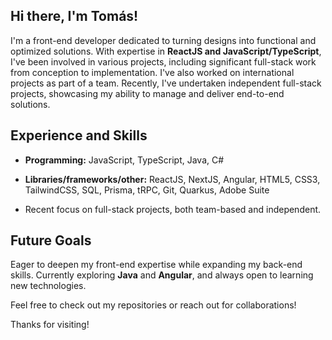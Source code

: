 ## Hi there, I'm Tomás!

I'm a front-end developer dedicated to turning designs into functional and optimized solutions. With expertise in **ReactJS and JavaScript/TypeScript**, I've been involved in various projects, including significant full-stack work from conception to implementation. I've also worked on international projects as part of a team. Recently, I've undertaken independent full-stack projects, showcasing my ability to manage and deliver end-to-end solutions.

## Experience and Skills

- **Programming:** JavaScript, TypeScript, Java, C#
- **Libraries/frameworks/other:** ReactJS, NextJS, Angular, HTML5, CSS3, TailwindCSS, SQL, Prisma, tRPC, Git, Quarkus, Adobe Suite

- Recent focus on full-stack projects, both team-based and independent.

## Future Goals

Eager to deepen my front-end expertise while expanding my back-end skills. Currently exploring **Java** and **Angular**, and always open to learning new technologies.

Feel free to check out my repositories or reach out for collaborations!

Thanks for visiting!
